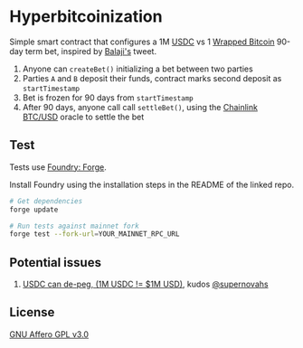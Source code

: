 # Hyperbitcoinization

Simple smart contract that configures a 1M [USDC](https://www.circle.com/en/usdc) vs 1 [Wrapped Bitcoin](https://wbtc.network/) 90-day term bet, inspired by [Balaji's](https://twitter.com/balajis/status/1636827051419389952) tweet.

1. Anyone can `createBet()` initializing a bet between two parties
2. Parties `A` and `B` deposit their funds, contract marks second deposit as `startTimestamp`
3. Bet is frozen for 90 days from `startTimestamp`
4. After 90 days, anyone call call `settleBet()`, using the [Chainlink BTC/USD](https://data.chain.link/ethereum/mainnet/crypto-usd/btc-usd) oracle to settle the bet

## Test

Tests use [Foundry: Forge](https://github.com/gakonst/foundry).

Install Foundry using the installation steps in the README of the linked repo.

```bash
# Get dependencies
forge update

# Run tests against mainnet fork
forge test --fork-url=YOUR_MAINNET_RPC_URL
```

## Potential issues

1. [USDC can de-peg, (1M USDC != $1M USD)](https://github.com/Anish-Agnihotri/Hyperbitcoinization/issues/1), kudos [@supernovahs](https://github.com/supernovahs)

## License

[GNU Affero GPL v3.0](https://github.com/Anish-Agnihotri/Hyperbitcoinization/blob/master/LICENSE)
